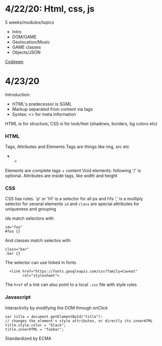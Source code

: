 4/22/20: Html, css, js
===

5 weeks/modules/topics
* Intro
* DOM/GAME
* Geolocation/Music
* GAME classes
* Objects/JSON

[Codepen](codepen.io)

4/23/20
===

Introduction:    

* HTML's predecessor is SGML
* Markup separated from content via tags
* Syntax: <> for meta information

HTML is for structure, CSS is for look/feel (shadows, borders, bg colors etc)

### HTML 

Tags, Attributes and Elements
Tags are things like img, src etc
* <ul><li></li></ul>
Elements are complete tags + content
Void elements: following '/' is optional. 
Attributes are inside tags, like width and height

### CSS

CSS has rules. 
'p' or 'h1' is a selector for all ps and h1s
',' is a multiply selector for several elements
`id` and `class` are special attributes for uniqueness and grouping

ids match selectors with 
```
id="foo" 
#foo {}
```
And classes match selectos with 
```
class="bar"
.bar {}
```
The selector can use linked in fonts
```
  <link href="https://fonts.googleapis.com/css?family=Caveat"
        rel="stylesheet">
```
The `href` of a link can also point to a local `.css` file with style rules


### Javascript

Interactivity by modifying the DOM through onClick
```
var title = document.getElementById("title"):
// changes the element's style attributes, or directly its innerHTML
title.style.color = "black";
title.innerHTML = "foobar";
```

Standardized by ECMA 
